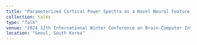 ```yaml
---
title: "Parameterized Cortical Power Spectra as a Novel Neural Feature for Real Time BCI"
collection: talks
type: "Talk"
venue: "2024 12th International Winter Conference on Brain-Computer Interface (BCI)"
location: "Seoul, South Korea"
---
```

